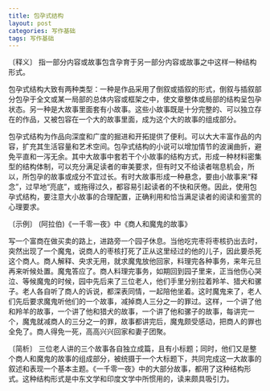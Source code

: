 ```yaml
---
title: 包孕式结构
layout: post
categories: 写作基础
tags: 写作基础
---
```


〔释义〕 指一部分内容或故事包含孕育于另一部分内容或故事之中这样一种结构形式。

包孕式结构大致有两种类型：一种是作品采用了倒叙或插叙的形式，倒叙与插叙部分包孕于全文或某一局部的总体内容或框架之中，使文章整体或局部的结构呈包孕状态。另一种是大故事里面套有小故事。这些小故事既是十分完整的、可以独立存在的作品，又被包容在一个大的故事里面，成为这个大的故事的组成部分。

包孕式结构为作品向深度和广度的掘进和开拓提供了便利。可以大大丰富作品的内容，扩充其生活容量和艺术空间。包孕式结构的小说可以增加情节的波澜曲折，避免平直和一泻无余。其中大故事中套若干个小故事的结构方式，形成一种材料密集型的结构体制，可以充分满足读者的审美要求，但有时又不给读者喘息机会，所以，所包孕的故事或成分不宜过长。有时大故事形成一种悬念，要由小故事来“释念”，过早地“亮底”，或拖得过久，都容易引起读者的不快和厌倦。因此，使用包孕式结构，要注意大小故事的合理配置，正确利用和恰当满足读者的阅读和鉴赏的心理要求。

〔示例〕 (阿拉伯)《一千零一夜》中《商人和魔鬼的故事》

写一个富商在做买卖的路上，进路旁一个园子休息。当他吃完枣将枣核扔出去时，突然出现了一个魔鬼，说商人的枣核打死了正从这里经过的他的儿子，因此要杀死这个商人。商人解释、央求无用，就求魔鬼放他回家，料理完各种事务，来年元旦再来听候处置。魔鬼答应了。商人料理完事务，如期回到园子里来，正当他伤心哭泣、等候魔鬼的时候，园中先后来了三位老人，他们手里分别拉着羚羊、猎犬和骡子。老人各自听了商人的诉说，都深表同情，一起陪他坐着。这时魔鬼来了，老人们先后要求魔鬼听他们的一个故事，减掉商人三分之一的罪过。这样，一个讲了他和羚羊的故事，一个讲了他和猎犬的故事，一个讲了他和骡子的故事，每讲完一个，魔鬼就减商人的三分之一的罪，故事都讲完后，魔鬼颇受感动，把商人的罪也全免了。商人得免一死，高高兴兴回家和妻子团聚。

〔简析〕 三位老人讲的三个故事各自独立成篇，且有小标题；同时，他们又是整个商人和魔鬼的故事的组成部分，被统摄于一个大标题下，共同完成这一大故事的叙述和表现一个基本主题。《一千零一夜》中的大部分故事，都用了这种结构形式。这种结构形式是中东文学和印度文学中所惯用的，读来颇具吸引力。 